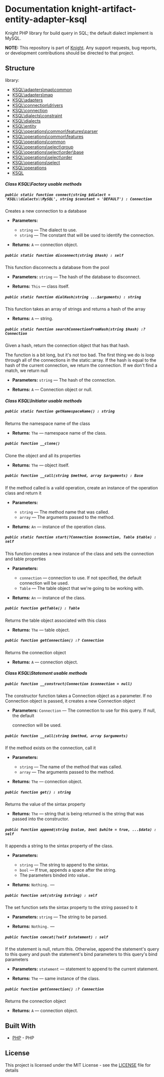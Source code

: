 # Documentation knight-artifact-entity-adapter-ksql

Knight PHP library for build query in SQL; the default dialect implement is MySQL.

**NOTE:** This repository is part of [Knight](https://github.com/energia-source/knight). Any
support requests, bug reports, or development contributions should be directed to
that project.

## Structure

library:
- [KSQL\adapters\map\common](https://github.com/energia-source/knight-artifact-entity-adapter-ksql/tree/main/lib/adapters/map/common)
- [KSQL\adapters\map](https://github.com/energia-source/knight-artifact-entity-adapter-ksql/tree/main/lib/adapters/map)
- [KSQL\adapters](https://github.com/energia-source/knight-artifact-entity-adapter-ksql/tree/main/lib/adapters)
- [KSQL\connection\drivers](https://github.com/energia-source/knight-artifact-entity-adapter-ksql/tree/main/lib/connection/drivers)
- [KSQL\connection](https://github.com/energia-source/knight-artifact-entity-adapter-ksql/tree/main/lib/connection)
- [KSQL\dialects\constraint](https://github.com/energia-source/knight-artifact-entity-adapter-ksql/tree/main/lib/dialects/constraint)
- [KSQL\dialects](https://github.com/energia-source/knight-artifact-entity-adapter-ksql/tree/main/lib/dialects)
- [KSQL\entity](https://github.com/energia-source/knight-artifact-entity-adapter-ksql/tree/main/lib/entity)
- [KSQL\operations\common\features\parser](https://github.com/energia-source/knight-artifact-entity-adapter-ksql/tree/main/lib/operations/common/features/parser)
- [KSQL\operations\common\features](https://github.com/energia-source/knight-artifact-entity-adapter-ksql/tree/main/lib/operations/common/features)
- [KSQL\operations\common](https://github.com/energia-source/knight-artifact-entity-adapter-ksql/tree/main/lib/operations/common)
- [KSQL\operations\select\group](https://github.com/energia-source/knight-artifact-entity-adapter-ksql/tree/main/lib/operations/select/group)
- [KSQL\operations\select\order\base](https://github.com/energia-source/knight-artifact-entity-adapter-ksql/tree/main/lib/operations/select/order/base)
- [KSQL\operations\select\order](https://github.com/energia-source/knight-artifact-entity-adapter-ksql/tree/main/lib/operations/select/order)
- [KSQL\operations\select](https://github.com/energia-source/knight-artifact-entity-adapter-ksql/tree/main/lib/operations/select)
- [KSQL\operations](https://github.com/energia-source/knight-artifact-entity-adapter-ksql/tree/main/lib/operations)
- [KSQL](https://github.com/energia-source/knight-knight-artifact-entity-adapter-ksql/blob/main/lib)

#### ***Class KSQL\Factory usable methods***

##### `public static function connect(string $dialect = 'KSQL\\dialects\\MySQL', string $constant = 'DEFAULT') : Connection`

Creates a new connection to a database

 * **Parameters:**
   * `string` — The dialect to use.
   * `string` — The constant that will be used to identify the connection.

 * **Returns:** `A` — connection object.

##### `public static function disconnect(string $hash) : self`

This function disconnects a database from the pool

 * **Parameters:** `string` — The hash of the database to disconnect.

 * **Returns:** `This` — class itself.

##### `public static function dialHash(string ...$arguments) : string`

This function takes an array of strings and returns a hash of the array

 * **Returns:** `A` — string.

##### `public static function searchConnectionFromHash(string $hash) :? Connection`

Given a hash, return the connection object that has that hash.

The function is a bit long, but it's not too bad. The first thing we do is loop through all of the connections in the static::array. If the hash is equal to the hash of the current connection, we return the connection. If we don't find a match, we return null

 * **Parameters:** `string` — The hash of the connection.

 * **Returns:** `A` — Connection object or null.

#### ***Class KSQL\Initiator usable methods***

##### `public static function getNamespaceName() : string`

Returns the namespace name of the class

 * **Returns:** `The` — namespace name of the class.

##### `public function __clone()`

Clone the object and all its properties

 * **Returns:** `The` — object itself.

##### `public function __call(string $method, array $arguments) : Base`

If the method called is a valid operation, create an instance of the operation class and return it

 * **Parameters:**
   * `string` — The method name that was called.
   * `array` — The arguments passed to the method.

 * **Returns:** `An` — instance of the operation class.

##### `public static function start(?Connection $connection, Table $table) : self`

This function creates a new instance of the class and sets the connection and table properties

 * **Parameters:**
   * `connection` — connection to use. If not specified, the default connection will be used.
   * `Table` — The table object that we're going to be working with.

 * **Returns:** `An` — instance of the class.

##### `public function getTable() : Table`

Returns the table object associated with this class

 * **Returns:** `The` — table object.

##### `public function getConnection() :? Connection`

Returns the connection object

 * **Returns:** `A` — connection object.

#### ***Class KSQL\Statement usable methods***

##### `public function __construct(Connection $connection = null)`

The constructor function takes a Connection object as a parameter. If no Connection object is passed, it creates a new Connection object

 * **Parameters:** `Connection` — The connection to use for this query. If null, the default

     connection will be used.

##### `public function __call(string $method, array $arguments)`

If the method exists on the connection, call it

 * **Parameters:**
   * `string` — The name of the method that was called.
   * `array` — The arguments passed to the method.

 * **Returns:** `The` — connection object.

##### `public function get() : string`

Returns the value of the sintax property

 * **Returns:** `The` — string that is being returned is the string that was passed into the constructor.

##### `public function append(string $value, bool $white = true, ...$data) : self`

It appends a string to the sintax property of the class.

 * **Parameters:**
   * `string` — The string to append to the sintax.
   * `bool` — If true, appends a space after the string.
   * The parameters binded into value..

 * **Returns:** `Nothing.` — 

##### `public function set(string $string) : self`

The set function sets the sintax property to the string passed to it

 * **Parameters:** `string` — The string to be parsed.

 * **Returns:** `Nothing.` — 

##### `public function concat(?self $statement) : self`

If the statement is null, return this. Otherwise, append the statement's query to this query and push the statement's bind parameters to this query's bind parameters

 * **Parameters:** `statement` — statement to append to the current statement.

 * **Returns:** `The` — same instance of the class.

##### `public function getConnection() :? Connection`

Returns the connection object

 * **Returns:** `A` — connection object.

## Built With

* [PHP](https://www.php.net/) - PHP

## License

This project is licensed under the MIT License - see the [LICENSE](LICENSE) file for details
